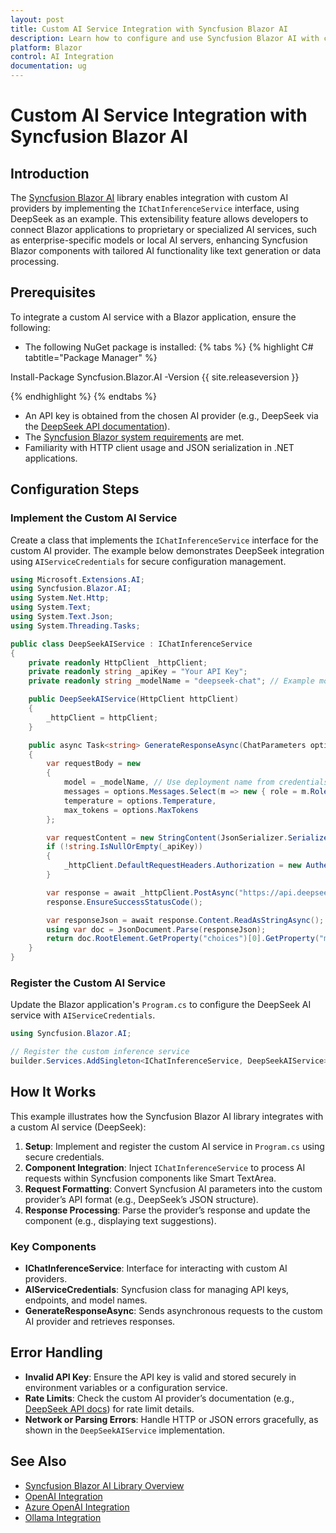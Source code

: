```yaml
---
layout: post
title: Custom AI Service Integration with Syncfusion Blazor AI
description: Learn how to configure and use Syncfusion Blazor AI with custom AI providers, such as DeepSeek, to enable AI-driven features in Blazor applications.
platform: Blazor
control: AI Integration
documentation: ug
---
```


# Custom AI Service Integration with Syncfusion Blazor AI

## Introduction

The [Syncfusion Blazor AI](https://www.nuget.org/packages/Syncfusion.Blazor.AI) library enables integration with custom AI providers by implementing the `IChatInferenceService` interface, using DeepSeek as an example. This extensibility feature allows developers to connect Blazor applications to proprietary or specialized AI services, such as enterprise-specific models or local AI servers, enhancing Syncfusion Blazor components with tailored AI functionality like text generation or data processing.

## Prerequisites

To integrate a custom AI service with a Blazor application, ensure the following:
- The following NuGet package is installed:
{% tabs %}
{% highlight C# tabtitle="Package Manager" %}

Install-Package Syncfusion.Blazor.AI -Version {{ site.releaseversion }}

{% endhighlight %}
{% endtabs %}
- An API key is obtained from the chosen AI provider (e.g., DeepSeek via the [DeepSeek API documentation](https://platform.deepseek.com/docs)).
- The [Syncfusion Blazor system requirements](https://blazor.syncfusion.com/documentation/system-requirements) are met.
- Familiarity with HTTP client usage and JSON serialization in .NET applications.

## Configuration Steps

### Implement the Custom AI Service

Create a class that implements the `IChatInferenceService` interface for the custom AI provider. The example below demonstrates DeepSeek integration using `AIServiceCredentials` for secure configuration management.

```csharp
using Microsoft.Extensions.AI;
using Syncfusion.Blazor.AI;
using System.Net.Http;
using System.Text;
using System.Text.Json;
using System.Threading.Tasks;

public class DeepSeekAIService : IChatInferenceService
{
    private readonly HttpClient _httpClient;
    private readonly string _apiKey = "Your API Key";
    private readonly string _modelName = "deepseek-chat"; // Example model

    public DeepSeekAIService(HttpClient httpClient)
    {
        _httpClient = httpClient;
    }

    public async Task<string> GenerateResponseAsync(ChatParameters options)
    {
        var requestBody = new
        {
            model = _modelName, // Use deployment name from credentials
            messages = options.Messages.Select(m => new { role = m.Role.ToString().ToLower(), content = m.Content }).ToArray(),
            temperature = options.Temperature,
            max_tokens = options.MaxTokens
        };

        var requestContent = new StringContent(JsonSerializer.Serialize(requestBody), Encoding.UTF8, "application/json");
        if (!string.IsNullOrEmpty(_apiKey))
        {
            _httpClient.DefaultRequestHeaders.Authorization = new AuthenticationHeaderValue("Bearer", _apiKey);
        }

        var response = await _httpClient.PostAsync("https://api.deepseek.com/v1/chat/completions", requestContent);
        response.EnsureSuccessStatusCode();

        var responseJson = await response.Content.ReadAsStringAsync();
        using var doc = JsonDocument.Parse(responseJson);
        return doc.RootElement.GetProperty("choices")[0].GetProperty("message").GetProperty("content").GetString();
    }
}
```

### Register the Custom AI Service

Update the Blazor application's `Program.cs` to configure the DeepSeek AI service with `AIServiceCredentials`.

```csharp
using Syncfusion.Blazor.AI;

// Register the custom inference service
builder.Services.AddSingleton<IChatInferenceService, DeepSeekAIService>();
```

## How It Works

This example illustrates how the Syncfusion Blazor AI library integrates with a custom AI service (DeepSeek):

1. **Setup**: Implement and register the custom AI service in `Program.cs` using secure credentials.
2. **Component Integration**: Inject `IChatInferenceService` to process AI requests within Syncfusion components like Smart TextArea.
3. **Request Formatting**: Convert Syncfusion AI parameters into the custom provider’s API format (e.g., DeepSeek’s JSON structure).
4. **Response Processing**: Parse the provider’s response and update the component (e.g., displaying text suggestions).

### Key Components
- **IChatInferenceService**: Interface for interacting with custom AI providers.
- **AIServiceCredentials**: Syncfusion class for managing API keys, endpoints, and model names.
- **GenerateResponseAsync**: Sends asynchronous requests to the custom AI provider and retrieves responses.

## Error Handling
- **Invalid API Key**: Ensure the API key is valid and stored securely in environment variables or a configuration service.
- **Rate Limits**: Check the custom AI provider’s documentation (e.g., [DeepSeek API docs](https://platform.deepseek.com/docs)) for rate limit details.
- **Network or Parsing Errors**: Handle HTTP or JSON errors gracefully, as shown in the `DeepSeekAIService` implementation.

## See Also
- [Syncfusion Blazor AI Library Overview](https://blazor.syncfusion.com/documentation/ai-integration/overview)
- [OpenAI Integration](https://blazor.syncfusion.com/documentation/ai-integration/openai)
- [Azure OpenAI Integration](https://blazor.syncfusion.com/documentation/ai-integration/azure-openai)
- [Ollama Integration](https://blazor.syncfusion.com/documentation/ai-integration/ollama)
